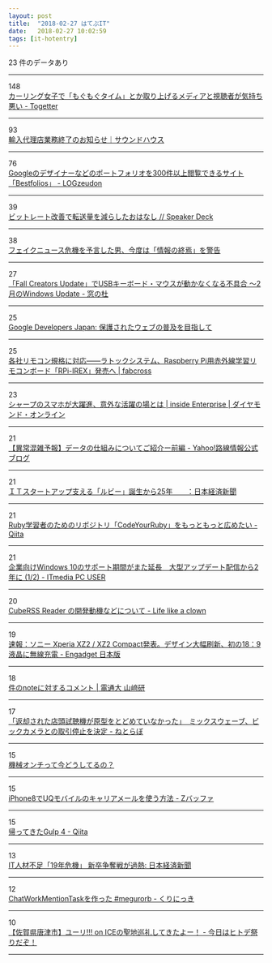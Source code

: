 ```yaml
---
layout: post
title:  "2018-02-27 はてぶIT"
date:   2018-02-27 10:02:59
tags: [it-hotentry]
---
```

23 件のデータあり

<hr><div class="row">
<div class="col-1"><span class="badge badge-pill badge-success h2">148</span></div>
<div class="col-11"><a href='https://togetter.com/li/1203307' target='_blank'>カーリング女子で「もぐもぐタイム」とか取り上げるメディアと視聴者が気持ち悪い - Togetter</a></div>
</div>
<hr>
<div class="row">
<div class="col-1"><span class="badge badge-pill badge-success h2">93</span></div>
<div class="col-11"><a href='https://www.soundhouse.co.jp/news/detail?NewsNo=12023' target='_blank'>輸入代理店業務終了のお知らせ｜サウンドハウス</a></div>
</div>
<hr>
<div class="row">
<div class="col-1"><span class="badge badge-pill badge-success h2">76</span></div>
<div class="col-11"><a href='http://blog.rokuzeudon.com/entry/bestfolios' target='_blank'>Googleのデザイナーなどのポートフォリオを300件以上閲覧できるサイト「Bestfolios」 - LOGzeudon</a></div>
</div>
<hr>
<div class="row">
<div class="col-1"><span class="badge badge-pill badge-success h2">39</span></div>
<div class="col-11"><a href='https://speakerdeck.com/yaminoma/bitutoretogai-shan-dezhuan-song-liang-wojian-rasitaohanasi' target='_blank'>ビットレート改善で転送量を減らしたおはなし // Speaker Deck</a></div>
</div>
<hr>
<div class="row">
<div class="col-1"><span class="badge badge-pill badge-success h2">38</span></div>
<div class="col-11"><a href='https://www.buzzfeed.com/jp/charliewarzel/the-terrifying-future-of-fake-news-1' target='_blank'>フェイクニュース危機を予言した男、今度は「情報の終焉」を警告</a></div>
</div>
<hr>
<div class="row">
<div class="col-1"><span class="badge badge-pill badge-success h2">27</span></div>
<div class="col-11"><a href='https://forest.watch.impress.co.jp/docs/news/1108305.html' target='_blank'>「Fall Creators Update」でUSBキーボード・マウスが動かなくなる不具合 ～2月のWindows Update - 窓の杜</a></div>
</div>
<hr>
<div class="row">
<div class="col-1"><span class="badge badge-pill badge-success h2">25</span></div>
<div class="col-11"><a href='https://developers-jp.googleblog.com/2018/02/a-secure-web-is-here-to-stay.html' target='_blank'>Google Developers Japan: 保護されたウェブの普及を目指して</a></div>
</div>
<hr>
<div class="row">
<div class="col-1"><span class="badge badge-pill badge-success h2">25</span></div>
<div class="col-11"><a href='https://fabcross.jp/news/2018/20180226_priirex.html' target='_blank'>各社リモコン規格に対応——ラトックシステム、Raspberry Pi用赤外線学習リモコンボード「RPi-IREX」発売へ | fabcross</a></div>
</div>
<hr>
<div class="row">
<div class="col-1"><span class="badge badge-pill badge-success h2">23</span></div>
<div class="col-11"><a href='http://diamond.jp/articles/-/161198' target='_blank'>シャープのスマホが大躍進、意外な活躍の場とは | inside Enterprise | ダイヤモンド・オンライン</a></div>
</div>
<hr>
<div class="row">
<div class="col-1"><span class="badge badge-pill badge-success h2">21</span></div>
<div class="col-11"><a href='https://blog-transit.yahoo.co.jp/column/congestion_01.html' target='_blank'>【異常混雑予報】データの仕組みについてご紹介ー前編 - Yahoo!路線情報公式ブログ</a></div>
</div>
<hr>
<div class="row">
<div class="col-1"><span class="badge badge-pill badge-success h2">21</span></div>
<div class="col-11"><a href='https://www.nikkei.com/article/DGXMZO27402800W8A220C1X11000/' target='_blank'>ＩＴスタートアップ支える「ルビー」誕生から25年　　：日本経済新聞</a></div>
</div>
<hr>
<div class="row">
<div class="col-1"><span class="badge badge-pill badge-success h2">21</span></div>
<div class="col-11"><a href='https://qiita.com/chooyan_eng/items/99789213fa89c03b36b0' target='_blank'>Ruby学習者のためのリポジトリ「CodeYourRuby」をもっともっと広めたい - Qiita</a></div>
</div>
<hr>
<div class="row">
<div class="col-1"><span class="badge badge-pill badge-success h2">21</span></div>
<div class="col-11"><a href='http://www.itmedia.co.jp/pcuser/articles/1802/26/news099.html' target='_blank'>企業向けWindows 10のサポート期間がまた延長　大型アップデート配信から2年に (1/2) - ITmedia PC USER</a></div>
</div>
<hr>
<div class="row">
<div class="col-1"><span class="badge badge-pill badge-success h2">20</span></div>
<div class="col-11"><a href='http://clown.hatenablog.jp/entry/20180226/cuberss-reader' target='_blank'>CubeRSS Reader の開発動機などについて - Life like a clown</a></div>
</div>
<hr>
<div class="row">
<div class="col-1"><span class="badge badge-pill badge-success h2">19</span></div>
<div class="col-11"><a href='http://japanese.engadget.com/2018/02/26/xperia-xz2-xz2-compact-18-9/' target='_blank'>速報：ソニー Xperia XZ2 / XZ2 Compact発表。デザイン大幅刷新、初の18：9液晶に無線充電 - Engadget 日本版</a></div>
</div>
<hr>
<div class="row">
<div class="col-1"><span class="badge badge-pill badge-success h2">18</span></div>
<div class="col-11"><a href='http://numericalbrain.org/ja/2018/02/comment-on-the-note/' target='_blank'>件のnoteに対するコメント | 電通大 山﨑研</a></div>
</div>
<hr>
<div class="row">
<div class="col-1"><span class="badge badge-pill badge-success h2">17</span></div>
<div class="col-11"><a href='http://nlab.itmedia.co.jp/nl/articles/1802/26/news123.html' target='_blank'>「返却された店頭試聴機が原型をとどめていなかった」　ミックスウェーブ、ビックカメラとの取引停止を決定 - ねとらぼ</a></div>
</div>
<hr>
<div class="row">
<div class="col-1"><span class="badge badge-pill badge-success h2">15</span></div>
<div class="col-11"><a href='https://anond.hatelabo.jp/20180226110735' target='_blank'>機械オンチって今どうしてるの？</a></div>
</div>
<hr>
<div class="row">
<div class="col-1"><span class="badge badge-pill badge-success h2">15</span></div>
<div class="col-11"><a href='http://www.zbuffer3dp.com/entry/uqmobile-mail-iphone' target='_blank'>iPhone8でUQモバイルのキャリアメールを使う方法 - Zバッファ</a></div>
</div>
<hr>
<div class="row">
<div class="col-1"><span class="badge badge-pill badge-success h2">15</span></div>
<div class="col-11"><a href='https://qiita.com/cognitom/items/7a097d0f6e239d4fb5bf' target='_blank'>帰ってきたGulp 4 - Qiita</a></div>
</div>
<hr>
<div class="row">
<div class="col-1"><span class="badge badge-pill badge-success h2">13</span></div>
<div class="col-11"><a href='https://r.nikkei.com/article/DGXMZO27402590W8A220C1EA2000?s=1' target='_blank'>IT人材不足「19年危機」 新卒争奪戦が過熱: 日本経済新聞</a></div>
</div>
<hr>
<div class="row">
<div class="col-1"><span class="badge badge-pill badge-success h2">12</span></div>
<div class="col-11"><a href='http://sue445.hatenablog.com/entry/2018/02/27/000544' target='_blank'>ChatWorkMentionTaskを作った #megurorb - くりにっき</a></div>
</div>
<hr>
<div class="row">
<div class="col-1"><span class="badge badge-pill badge-success h2">10</span></div>
<div class="col-11"><a href='http://www.hitode-festival.com/entry/2018/02/26/195749' target='_blank'>【佐賀県唐津市】ユーリ!!! on ICEの聖地巡礼してきたよー！ - 今日はヒトデ祭りだぞ！</a></div>
</div>
<hr>
